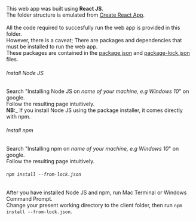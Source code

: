 This web app was built using __React JS__.  
The folder structure is emulated from [Create React App](https://github.com/facebook/create-react-app).
<br>
<br>
All the code required to succesfully run the web app is provided in this folder.  
However, there is a caveat; There are packages and dependencies that must be installed to run the web app.  
These packages are contained in the [package.json](https://github.com/ifunanyaScript/Brain-tumour-diagnosis-app/blob/main/client/package.json) and [package-lock.json](https://github.com/ifunanyaScript/Brain-tumour-diagnosis-app/blob/main/client/package-lock.json) files.  

###### Install Node JS
Search "Installing Node JS on _name of your machine, e.g Windows 10_" on google.  
Follow the resulting page intuitively.  
__NB:___ If you install Node JS using the package installer, it comes directly with npm.
###### Install npm
Search "Installing npm on _name of your machine, e.g Windows 10_" on google.  
Follow the resulting page intuitively.  

###### `npm install --from-lock.json`
After you have installed Node JS and npm, run Mac Terminal or Windows Command Prompt.  
Change your present working directory to the client folder, then run `npm install --from-lock.json`. 



